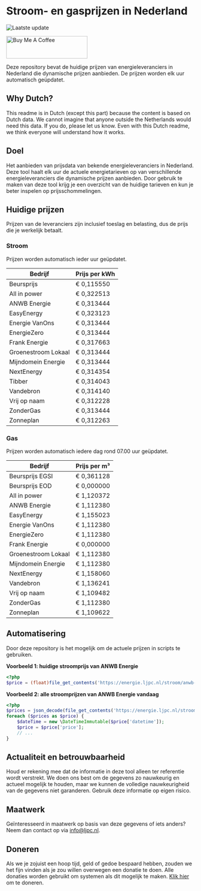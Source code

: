 # Stroom- en gasprijzen in Nederland

![Laatste update](https://img.shields.io/badge/laatste%20update-2023--09--12%2022%3A00%20CET-brightgreen)

<a href="https://www.buymeacoffee.com/Lars-" target="_blank"><img src="https://cdn.buymeacoffee.com/buttons/v2/default-orange.png" alt="Buy Me A Coffee" height="60" style="height: 60px !important;width: 217px !important;" ></a>

Deze repository bevat de huidige prijzen van energieleveranciers in Nederland die dynamische prijzen aanbieden. De prijzen worden elk uur automatisch geüpdatet.

## Why Dutch?

This readme is in Dutch (except this part) because the content is based on Dutch data. We cannot imagine that anyone outside the Netherlands would need this data. If you do, please let us know. Even with this Dutch readme, we think
everyone will understand how it works.

## Doel

Het aanbieden van prijsdata van bekende energieleveranciers in Nederland. Deze tool haalt elk uur de actuele energietarieven op van verschillende energieleveranciers die dynamische prijzen aanbieden. Door gebruik te maken van deze tool
krijg je een overzicht van de huidige tarieven en kun je beter inspelen op prijsschommelingen.

## Huidige prijzen

Prijzen van de leveranciers zijn inclusief toeslag en belasting, dus de prijs die je werkelijk betaalt.

### Stroom

Prijzen worden automatisch ieder uur geüpdatet.

 Bedrijf | Prijs per kWh 
---------|---------------
Beursprijs | € 0,115550
All in power | € 0,322513
ANWB Energie | € 0,313444
EasyEnergy | € 0,323123
Energie VanOns | € 0,313444
EnergieZero | € 0,313444
Frank Energie | € 0,317663
Groenestroom Lokaal | € 0,313444
Mijndomein Energie | € 0,313444
NextEnergy | € 0,314354
Tibber | € 0,314043
Vandebron | € 0,314140
Vrij op naam | € 0,312228
ZonderGas | € 0,313444
Zonneplan | € 0,312263


### Gas

Prijzen worden automatisch iedere dag rond 07.00 uur geüpdatet.

 Bedrijf | Prijs per m³ 
---------|--------------
Beursprijs EGSI | € 0,361128
Beursprijs EOD | € 0,000000
All in power | € 1,120372
ANWB Energie | € 1,112380
EasyEnergy | € 1,155023
Energie VanOns | € 1,112380
EnergieZero | € 1,112380
Frank Energie | € 0,000000
Groenestroom Lokaal | € 1,112380
Mijndomein Energie | € 1,112380
NextEnergy | € 1,158060
Vandebron | € 1,136241
Vrij op naam | € 1,109482
ZonderGas | € 1,112380
Zonneplan | € 1,109622


## Automatisering

Door deze repository is het mogelijk om de actuele prijzen in scripts te gebruiken.

**Voorbeeld 1: huidige stroomprijs van ANWB Energie**

```php
<?php
$price = (float)file_get_contents('https://energie.ljpc.nl/stroom/anwb-energie-nu.txt');

```

**Voorbeeld 2: alle stroomprijzen van ANWB Energie vandaag**

```php
<?php
$prices = json_decode(file_get_contents('https://energie.ljpc.nl/stroom/all-in-power-vandaag.json'),true);
foreach ($prices as $price) {
    $dateTime = new \DateTimeImmutable($price['datetime']);
    $price = $price['price'];
    // ...
}
```

## Actualiteit en betrouwbaarheid

Houd er rekening mee dat de informatie in deze tool alleen ter referentie wordt verstrekt. We doen ons best om de gegevens zo nauwkeurig en actueel mogelijk te houden, maar we kunnen de volledige nauwkeurigheid van de gegevens niet
garanderen. Gebruik deze informatie op eigen risico.

## Maatwerk

Geïnteresseerd in maatwerk op basis van deze gegevens of iets anders? Neem dan contact op
via [info@ljpc.nl](mailto:info@ljpc.nl?subject=Energie%20prijzen).

## Doneren

Als we je zojuist een hoop tijd, geld of gedoe bespaard hebben, zouden we het fijn vinden als je zou willen overwegen een
donatie te doen. Alle donaties worden gebruikt om systemen als dit mogelijk te
maken. [Klik hier](https://www.buymeacoffee.com/Lars-) om te doneren.
